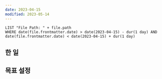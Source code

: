 ```yaml
---
date: 2023-04-15
modified: 2023-05-14
---
```


```dataview
LIST "File Path: " + file.path
WHERE date(file.frontmatter.date) > date(2023-04-15) - dur(1 day) AND date(file.frontmatter.date) < date(2023-04-15) + dur(1 day)
```

## 한 일

## 목표 설정

